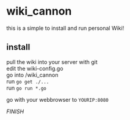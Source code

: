 # wiki_cannon
this is a simple to install and run personal Wiki!  
  
## install
pull the wiki into your server with git  
edit the wiki-config.go     
go into /wiki_cannon    
run ```go get ./...```    
run ```go run *.go```  
  
go with your webbrowser to ```YOURIP:8080```  
  
*FINISH*
